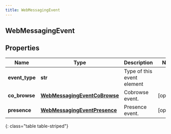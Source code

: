 ```yaml
---
title: WebMessagingEvent
---
```

## WebMessagingEvent

## Properties

|Name | Type | Description | Notes|
|------------ | ------------- | ------------- | -------------|
| **event_type** | **str** | Type of this event element | |
| **co_browse** | [**WebMessagingEventCoBrowse**](WebMessagingEventCoBrowse.html) | Cobrowse event. | [optional] |
| **presence** | [**WebMessagingEventPresence**](WebMessagingEventPresence.html) | Presence event. | [optional] |
{: class="table table-striped"}


